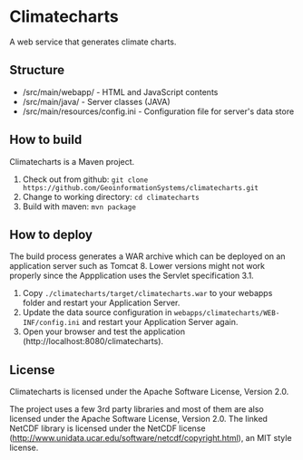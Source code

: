 # Climatecharts
A web service that generates climate charts.

## Structure
* /src/main/webapp/ - HTML and JavaScript contents
* /src/main/java/ - Server classes (JAVA)
* /src/main/resources/config.ini - Configuration file for server's data store

## How to build
Climatecharts is a Maven project.

1. Check out from github: ```git clone https://github.com/GeoinformationSystems/climatecharts.git```
2. Change to working directory: ```cd climatecharts```
3. Build with maven: ```mvn package```

## How to deploy
The build process generates a WAR archive which can be deployed on an application server such as Tomcat 8. Lower versions might not work properly since the Appplication uses the Servlet specification 3.1.

1. Copy ```./climatecharts/target/climatecharts.war``` to your webapps folder and restart your Application Server.
2. Update the data source configuration in ```webapps/climatecharts/WEB-INF/config.ini``` and restart your Application Server again.
3. Open your browser and test the application (http://localhost:8080/climatecharts).

## License
Climatecharts is licensed under the Apache Software License, Version 2.0.

The project uses a few 3rd party libraries and most of them are also licensed under the Apache Software License, Version 2.0. The linked NetCDF library is licensed under the NetCDF license (http://www.unidata.ucar.edu/software/netcdf/copyright.html), an MIT style license.

